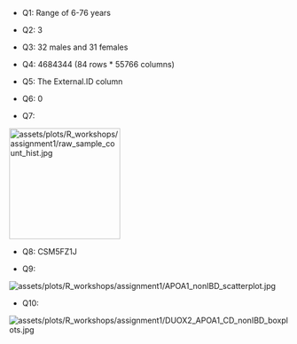 
* Q1: Range of 6-76 years

* Q2: 3

* Q3: 32 males and 31 females

* Q4: 4684344 (84 rows * 55766 columns)

* Q5:  The External.ID column

* Q6: 0

* Q7: 

<td class="left">
        <img src="{{ BASE_PATH }}/assets/plots/R_workshops/assignment1/raw_sample_count_hist.jpg" alt="assets/plots/R_workshops/assignment1/raw_sample_count_hist.jpg" title="ass1_hist" align="middle" height=200 width=200>
</td>


* Q8: CSM5FZ1J

* Q9:  

<td class="left">
        <img src="{{ BASE_PATH }}/assets/plots/R_workshops/assignment1/APOA1_nonIBD_scatterplot.jpg" alt="assets/plots/R_workshops/assignment1/APOA1_nonIBD_scatterplot.jpg" title="ass1_scatterplot" align="middle">
</td>

* Q10:

<td class="left">
        <img src="{{ BASE_PATH }}/assets/plots/R_workshops/assignment1/DUOX2_APOA1_CD_nonIBD_boxplots.jpg" alt="assets/plots/R_workshops/assignment1/DUOX2_APOA1_CD_nonIBD_boxplots.jpg" title="ass1_boxplots" align="middle">
</td>
